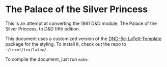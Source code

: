 # The Palace of the Silver Princess

This is an attempt at converting the 1981 D&D module, The Palace of the
Silver Princess, to D&D fifth edition.

This document uses a customized version of the
[DND-5e-LaTeX-Template](https://github.com/dougsko/DND-5e-LaTeX-Template) package for the styling.  To install it, check out the repo to `~/texmf/tex/latex/`.

To compile the document, just run `make`.
